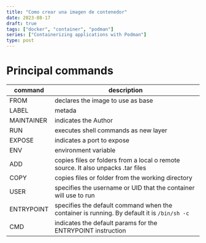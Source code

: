 ```yaml
---
title: "Como crear una imagen de contenedor"
date: 2023-08-17
draft: true
tags: ["docker", "container", "podman"]
series: ["Containerizing applications with Podman"]
type: post
---
```


# Principal commands

|command|description   |
|---|---|
|FROM|declares the image to use as base|
|LABEL|metada|
|MAINTAINER|indicates the Author|
|RUN|executes shell commands as new layer|
|EXPOSE|indicates a port to expose|
|ENV|environment variable|
|ADD|copies files or folders from a local o remote source. It also unpacks .tar files|
|COPY|copies files or folder from the working directory|
|USER|specifies the username or UID that the container will use to run|
|ENTRYPOINT|specifies the default command when the container is running. By default it is ```/bin/sh -c```|
|CMD|indicates the default params for the ENTRYPOINT instruction|
